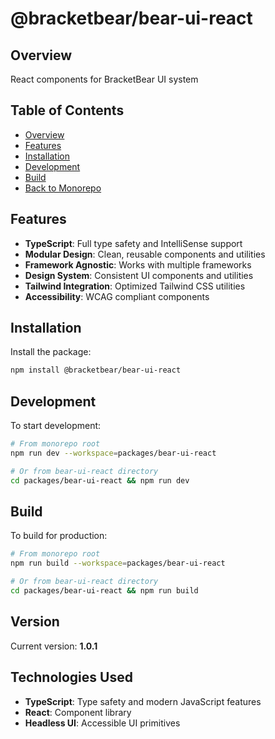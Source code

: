 # @bracketbear/bear-ui-react

## Overview

React components for BracketBear UI system

## Table of Contents

- [Overview](#overview)
- [Features](#features)
- [Installation](#installation)
- [Development](#development)
- [Build](#build)
- [Back to Monorepo](../../README.md)

## Features

- **TypeScript**: Full type safety and IntelliSense support
- **Modular Design**: Clean, reusable components and utilities
- **Framework Agnostic**: Works with multiple frameworks
- **Design System**: Consistent UI components and utilities
- **Tailwind Integration**: Optimized Tailwind CSS utilities
- **Accessibility**: WCAG compliant components

## Installation

Install the package:

```bash
npm install @bracketbear/bear-ui-react
```

## Development

To start development:

```bash
# From monorepo root
npm run dev --workspace=packages/bear-ui-react

# Or from bear-ui-react directory
cd packages/bear-ui-react && npm run dev
```

## Build

To build for production:

```bash
# From monorepo root
npm run build --workspace=packages/bear-ui-react

# Or from bear-ui-react directory
cd packages/bear-ui-react && npm run build
```

## Version

Current version: **1.0.1**

## Technologies Used

- **TypeScript**: Type safety and modern JavaScript features
- **React**: Component library
- **Headless UI**: Accessible UI primitives
